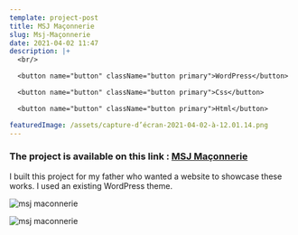```yaml
---
template: project-post
title: MSJ Maçonnerie
slug: Msj-Maçonnerie
date: 2021-04-02 11:47
description: |+
  <br/>

  <button name="button" className="button primary">WordPress</button>

  <button name="button" className="button primary">Css</button>

  <button name="button" className="button primary">Html</button>

featuredImage: /assets/capture-d’écran-2021-04-02-à-12.01.14.png
---
```


### The project is available on this link : [MSJ Maçonnerie](https://msjmaconnerie.fr/)

I built this project for my father who wanted a website to showcase these works. I used an existing WordPress theme.

<div class="kg-width-full">

![msj maconnerie](/assets/msj-maconnerie.jpg)

</div>

![msj maconnerie](/assets/msj-maconnerie-1.jpg)

